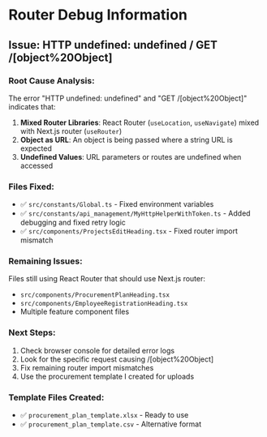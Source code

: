 # Router Debug Information

## Issue: HTTP undefined: undefined / GET /[object%20Object]

### Root Cause Analysis:
The error "HTTP undefined: undefined" and "GET /[object%20Object]" indicates that:

1. **Mixed Router Libraries**: React Router (`useLocation`, `useNavigate`) mixed with Next.js router (`useRouter`)
2. **Object as URL**: An object is being passed where a string URL is expected
3. **Undefined Values**: URL parameters or routes are undefined when accessed

### Files Fixed:
- ✅ `src/constants/Global.ts` - Fixed environment variables
- ✅ `src/constants/api_management/MyHttpHelperWithToken.ts` - Added debugging and fixed retry logic
- ✅ `src/components/ProjectsEditHeading.tsx` - Fixed router import mismatch

### Remaining Issues:
Files still using React Router that should use Next.js router:
- `src/components/ProcurementPlanHeading.tsx`
- `src/components/EmployeeRegistrationHeading.tsx`
- Multiple feature component files

### Next Steps:
1. Check browser console for detailed error logs
2. Look for the specific request causing /[object%20Object]
3. Fix remaining router import mismatches
4. Use the procurement template I created for uploads

### Template Files Created:
- ✅ `procurement_plan_template.xlsx` - Ready to use
- ✅ `procurement_plan_template.csv` - Alternative format